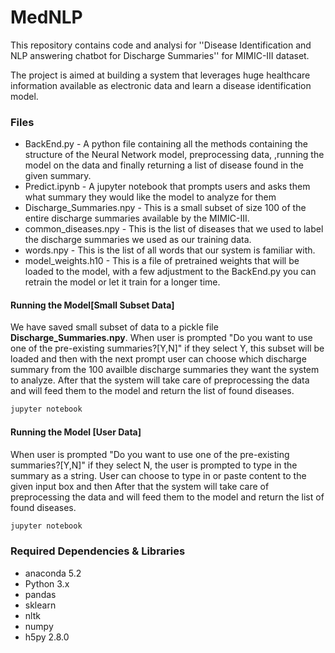 # MedNLP
This repository contains code and analysi for ''Disease Identification and NLP answering chatbot for Discharge Summaries'' for MIMIC-III dataset.

The project is aimed at building a system that leverages huge healthcare information available as electronic data and learn a disease identification model.


### Files
* BackEnd.py - A python file containing all the methods containing the structure of the Neural Network model, preprocessing data, ,running the model on the data and finally returning a list of disease found in the given summary.
* Predict.ipynb - A jupyter notebook that prompts users and asks them what summary they would like the model to analyze for them
* Discharge_Summaries.npy - This is a small subset of size 100 of the entire discharge summaries available by the MIMIC-III.
* common_diseases.npy - This is the list of diseases that we used to label the discharge summaries we used as our training data.
* words.npy - This is the list of all words that our system is familiar with.
* model_weights.h10 - This is a file of pretrained weights that will be loaded to the model, with a few adjustment to the BackEnd.py you can retrain the model or let it train for a longer time.

#### Running the Model[Small Subset Data]
We have saved small subset of data to a pickle file **Discharge_Summaries.npy**. 
When user is prompted "Do you want to use one of the pre-existing summaries?[Y,N]" if they select Y, this subset will be loaded and then with the next prompt user can choose which discharge summary from the 100 availble discharge summaries they want the system to analyze. After that the system will take care of preprocessing the data and will feed them to the model and return the list of found diseases.
```python
jupyter notebook
```


#### Running the Model [User Data]
When user is prompted "Do you want to use one of the pre-existing summaries?[Y,N]" if they select N, the user is prompted to type in the summary as a string. User can choose to type in or paste content to the given input box and then After that the system will take care of preprocessing the data and will feed them to the model and return the list of found diseases.
```python
jupyter notebook
```

### Required Dependencies & Libraries
- anaconda 5.2
- Python 3.x
- pandas
- sklearn
- nltk
- numpy
- h5py 2.8.0